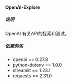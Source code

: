 #### OpenAI-Explore

##### 说明
OpenAI 有关API的探索和测试。

##### 依赖的包

- openai == 0.27.8
- python-dotenv == 1.0.0
- streamlit == 1.23.1
- requests == 2.31.0